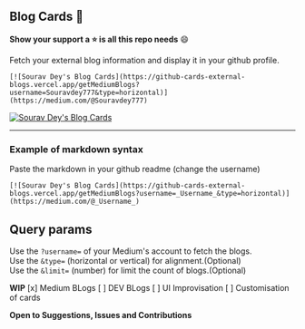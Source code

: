 ## Blog Cards :loudspeaker:

**Show your support a :star: is all this repo needs** :smile:

Fetch your external blog information and display it in your github profile.

```
[![Sourav Dey's Blog Cards](https://github-cards-external-blogs.vercel.app/getMediumBlogs?username=Souravdey777&type=horizontal)](https://medium.com/@Souravdey777)
```

[![Sourav Dey's Blog Cards](https://github-cards-external-blogs.vercel.app/getMediumBlogs?username=Souravdey777&type=horizontal)](https://medium.com/@Souravdey777)

---

### Example of markdown syntax

Paste the markdown in your github readme (change the username)

```
[![Sourav Dey's Blog Cards](https://github-cards-external-blogs.vercel.app/getMediumBlogs?username=_Username_&type=horizontal)](https://medium.com/@_Username_)
```

## Query params

Use the `?username=` of your Medium's account to fetch the blogs.<br>
Use the `&type=` (horizontal or vertical) for alignment.(Optional)<br>
Use the `&limit=` (number) for limit the count of blogs.(Optional)<br>

**WIP**
[x] Medium BLogs
[ ] DEV BLogs
[ ] UI Improvisation
[ ] Customisation of cards

**Open to Suggestions, Issues and Contributions**
